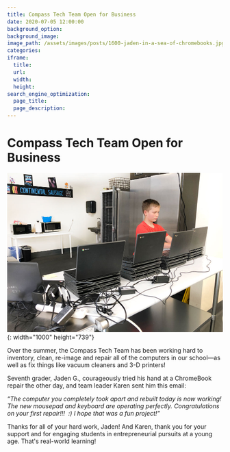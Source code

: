 ```yaml
---
title: Compass Tech Team Open for Business
date: 2020-07-05 12:00:00
background_option:
background_image:
image_path: /assets/images/posts/1600-jaden-in-a-sea-of-chromebooks.jpg
categories:
iframe:
  title:
  url:
  width:
  height:
search_engine_optimization:
  page_title:
  page_description:
---
```


# Compass Tech Team Open for Business

![](/assets/images/1000-jaden-in-a-sea-of-chromebooks.jpg){: width="1000" height="739"}

Over the summer, the Compass Tech Team has been working hard to inventory, clean, re-image and repair all of the computers in our school—as well as fix things like vacuum cleaners and 3-D printers\!&nbsp;

Seventh grader, Jaden G., courageously tried his hand at a ChromeBook repair the other day, and team leader Karen sent him this email:

*“The computer you completely took apart and rebuilt today is now working\! The new mousepad and keyboard are operating perfectly. Congratulations on your first repair\!\!\!&nbsp; :) I hope that was a fun project\!”&nbsp;*

Thanks for all of your hard work, Jaden\! And Karen, thank you for your support and for engaging students in entrepreneurial pursuits at a young age. That's real-world learning\!